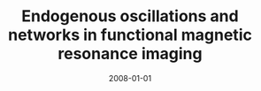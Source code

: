 ---
title: "Endogenous oscillations and networks in functional magnetic resonance imaging"
date: 2008-01-01
authors_string: Peter Bandettini, E. Bullmore
authors:
   - Peter Bandettini
   - E. Bullmore
author_ids:
   - peter_bandettini
journal: 'Human Brain Mapping'
volume: 29
issue: 
pages: 737-739
book_title: ''
publisher: ''
abstract: ''
project_id: 
paper_url: 
doi: 
data_loc: ''
code_loc: ''
file: '/assets/publications//assets/publications/'
file_name: '/assets/publications/'
type: journal_article
pub_str: ' (2008) Human Brain Mapping 29: 737-739'
layout: publication 
---